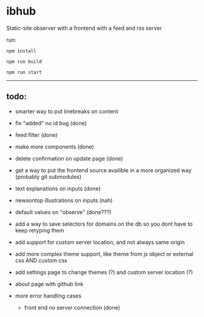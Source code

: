 # ibhub

Static-site observer with a frontend with a feed and rss server

run:

```
npm install
```
```
npm run build
```
```
npm run start
```
---
## todo:
- smarter way to put linebreaks on content 
- fix "added" no id bug (done)
- feed filter (done)
- make more components (done)
- delete confirmation on update page (done)
- get a way to put the frontend source availible in a more organized way (probably git submodules)
- text explanations on inputs (done)
- newsontop illustrations on inputs (nah)

- default values on "observe" (done???)
- add a way to save selectors for domains on the db so you dont have to keep retyping them

- add support for custom server location, and not always same origin
- add more complex theme support, like theme from js object or external css AND custom css
- add settings page to change themes (?) and custom server location (?)
- about page with github link

- more error handling cases
    - front end no server connection (done)